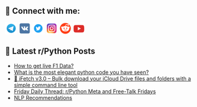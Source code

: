 ## 🔎 Connect with me:
[<img src="https://github.com/bullbesh/bullbesh/blob/main/images/Telegram.png" width="32" height="32" />](https://t.me/bullbesh)
[<img src="https://github.com/bullbesh/bullbesh/blob/main/images/VK.png" width="32" height="32" />](https://vk.com/bullbesh)
[<img src="https://github.com/bullbesh/bullbesh/blob/main/images/Twitter.png" width="32" height="32" />](https://twitter.com/bullbesh1)
[<img src="https://github.com/bullbesh/bullbesh/blob/main/images/Instagram.png" width="32" height="32" />](https://www.instagram.com/bullbesh)
[<img src="https://github.com/bullbesh/bullbesh/blob/main/images/Reddit.png" width="32" height="32" />](https://www.reddit.com/user/bullbesh)
[<img src="https://github.com/bullbesh/bullbesh/blob/main/images/YouTube.png" width="32" height="32" />](https://www.youtube.com/channel/UCtfjRs6uzgq5mfm8S06WTcg)

## 📕 Latest r/Python Posts
<!-- BLOG-POST-LIST:START -->
- [How to get live F1 Data?](https://www.reddit.com/r/Python/comments/1m2w516/how_to_get_live_f1_data/)
- [What is the most elegant python code you have seen?](https://www.reddit.com/r/Python/comments/1m2uuzs/what_is_the_most_elegant_python_code_you_have_seen/)
- [🚀 iFetch v3.0 – Bulk download your iCloud Drive files and folders with a simple command line tool](https://www.reddit.com/r/Python/comments/1m2rbiw/ifetch_v30_bulk_download_your_icloud_drive_files/)
- [Friday Daily Thread: r/Python Meta and Free-Talk Fridays](https://www.reddit.com/r/Python/comments/1m2nhdx/friday_daily_thread_rpython_meta_and_freetalk/)
- [NLP Recommendations](https://www.reddit.com/r/Python/comments/1m2mrzu/nlp_recommendations/)
<!-- BLOG-POST-LIST:END -->
